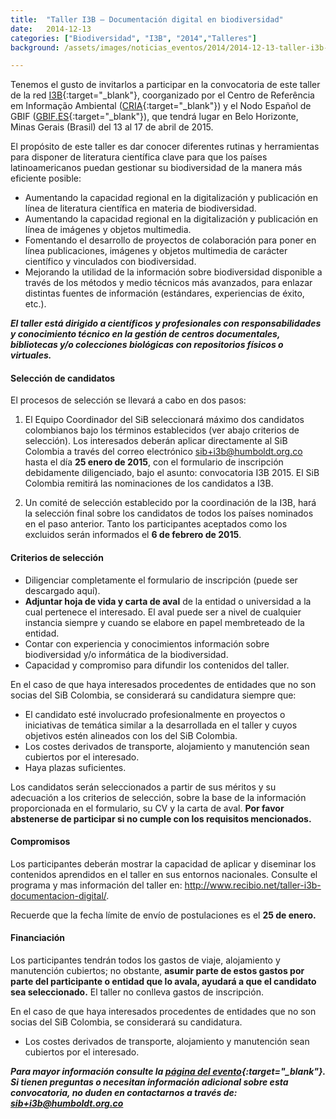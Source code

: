 ```yaml
---
title:  "Taller I3B – Documentación digital en biodiversidad"
date:   2014-12-13
categories: ["Biodiversidad", "I3B", "2014","Talleres"]
background: /assets/images/noticias_eventos/2014/2014-12-13-taller-i3b-documentacion-digital-en-biodiversidad-2.jpg

---
```


Tenemos el gusto de invitarlos a participar en la convocatoria de este taller de la red [I3B](https://www.recibio.net/home-i3b/){:target="_blank"}, coorganizado por el Centro de Referência em Informação Ambiental ([CRIA](http://www.cria.org.br/){:target="_blank"}) y el Nodo Español de GBIF ([GBIF.ES](http://gbif.es/){:target="_blank"}), que tendrá lugar en Belo Horizonte, Minas Gerais (Brasil) del 13 al 17 de abril de 2015.  

El propósito de este taller es dar conocer diferentes rutinas y herramientas para disponer de literatura científica clave para que los países latinoamericanos puedan gestionar su biodiversidad de la manera más eficiente posible:  

- Aumentando la capacidad regional en la digitalización y publicación en línea de literatura científica en materia de biodiversidad.
- Aumentando la capacidad regional en la digitalización y publicación en línea de imágenes y objetos multimedia.
- Fomentando el desarrollo de proyectos de colaboración para poner en línea publicaciones, imágenes y objetos multimedia de carácter científico y vinculados con biodiversidad.
- Mejorando la utilidad de la información sobre biodiversidad disponible a través de los métodos y medio técnicos más avanzados, para enlazar distintas fuentes de información (estándares, experiencias de éxito, etc.).
 

***El taller está dirigido a científicos y profesionales con responsabilidades y conocimiento técnico en la gestión de centros documentales, bibliotecas y/o colecciones biológicas con repositorios físicos o virtuales.***

#### Selección de candidatos

El procesos de selección se llevará a cabo en dos pasos:

1. El Equipo Coordinador del SiB seleccionará máximo dos candidatos colombianos bajo los términos establecidos (ver abajo criterios de selección). Los interesados deberán aplicar directamente al SiB Colombia a través del correo electrónico sib+i3b@humboldt.org.co hasta el día **25 enero de 2015**, con el formulario de inscripción debidamente diligenciado, bajo el asunto: convocatoria I3B 2015. El SiB Colombia remitirá las nominaciones de los candidatos a I3B.

2. Un comité de selección establecido por la coordinación de la I3B, hará la selección final sobre los candidatos de todos los países nominados en el paso anterior. Tanto los participantes aceptados como los excluidos serán informados el **6 de febrero de 2015**.

 

#### Criterios de selección

- Diligenciar completamente el formulario de inscripción (puede ser descargado aquí).
- **Adjuntar hoja de vida y carta de aval** de la entidad o universidad a la cual pertenece el interesado. El aval puede ser a nivel de cualquier instancia siempre y cuando se elabore en papel membreteado de la entidad.
- Contar con experiencia y conocimientos información sobre biodiversidad y/o informática de la biodiversidad.
- Capacidad y compromiso para difundir los contenidos del taller.
 

En el caso de que haya interesados procedentes de entidades que no son socias del SiB Colombia, se considerará su candidatura siempre que:

- El candidato esté involucrado profesionalmente en proyectos o iniciativas de temática similar a la desarrollada en el taller y cuyos objetivos estén alineados con los del SiB Colombia.
- Los costes derivados de transporte, alojamiento y manutención sean cubiertos por el interesado.
- Haya plazas suficientes.

Los candidatos serán seleccionados a partir de sus méritos y su adecuación a los criterios de selección, sobre la base de la información proporcionada en el formulario, su CV y la carta de aval. **Por favor abstenerse de participar si no cumple con los requisitos mencionados.**

#### Compromisos 

Los participantes deberán mostrar la capacidad de aplicar y diseminar los contenidos aprendidos en el taller en sus entornos nacionales. Consulte el programa y mas información del taller en: <http://www.recibio.net/taller-i3b-documentacion-digital/>.

Recuerde que la fecha límite de envío de postulaciones es el **25 de enero.**

#### Financiación

Los participantes tendrán todos los gastos de viaje, alojamiento y manutención cubiertos; no obstante, **asumir parte de estos gastos por parte del participante o entidad que lo avala, ayudará a que el candidato sea seleccionado.** El taller no conlleva gastos de inscripción.

En el caso de que haya interesados procedentes de entidades que no son socias del SiB Colombia, se considerará su candidatura.

- Los costes derivados de transporte, alojamiento y manutención sean cubiertos por el interesado.


***Para mayor información consulte la [página del evento](http://www.recibio.net/taller-i3b-documentacion-digital/){:target="_blank"}. Si tienen preguntas o necesitan información adicional sobre esta convocatoria, no duden en contactarnos a través de: sib+i3b@humboldt.org.co***
